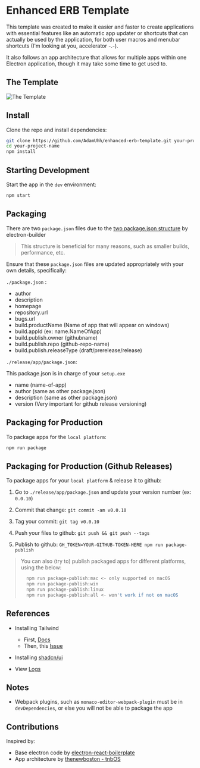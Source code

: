 # Enhanced ERB Template

This template was created to make it easier and faster to create applications with essential features like an automatic app updater or shortcuts that can actually be used by the application, for both user macros and menubar shortcuts (I'm looking at you, accelerator -.-).

It also follows an app architecture that allows for multiple apps within one Electron application, though it may take some time to get used to.

## The Template

![The Template](<https://i.imgur.com/hF5N0e1.gif>
 "The Template")

## Install

Clone the repo and install dependencies:

```bash
git clone https://github.com/AdamUhh/enhanced-erb-template.git your-project-name
cd your-project-name
npm install
```

## Starting Development

Start the app in the `dev` environment:

```bash
npm start
```

## Packaging

There are two `package.json` files due to the [two package.json structure](https://www.electron.build/tutorials/two-package-structure.html) by electron-builder
> This structure is beneficial for many reasons, such as smaller builds, performance, etc.

Ensure that these `package.json` files are updated appropriately with your own details, specifically:

`./package.json` :

- author
- description
- homepage
- repository.url
- bugs.url
- build.productName (Name of app that will appear on windows)
- build.appId (ex: name.NameOfApp)
- build.publish.owner (githubname)
- build.publish.repo (github-repo-name)
- build.publish.releaseType (draft/prerelease/release)

`./release/app/package.json`:

This package.json is in charge of your `setup.exe`

- name (name-of-app)
- author (same as other package.json)
- description (same as other package.json)
- version (Very important for github release versioning)

## Packaging for Production

To package apps for the `local platform`:

```bash
npm run package
```

## Packaging for Production (Github Releases)

To package apps for your `local platform` & release it to github:

1. Go to `./release/app/package.json` and update your version number (ex: `0.0.10`)

2. Commit that change: `git commit -am v0.0.10`

3. Tag your commit: `git tag v0.0.10`

4. Push your files to github: `git push && git push --tags`

5. Publish to github: `GH_TOKEN=YOUR-GITHUB-TOKEN-HERE npm run package-publish`

> You can also (try to) publish packaged apps for different platforms, using the below:
>
> ```bash
>   npm run package-publish:mac <- only supported on macOS
>   npm run package-publish:win
>   npm run package-publish:linux
>   npm run package-publish:all <- won't work if not on macOS
> ```

## References

- Installing Tailwind
  - First, [Docs](https://electron-react-boilerplate.js.org/docs/styling)
  - Then, this [Issue](https://github.com/electron-react-boilerplate/electron-react-boilerplate/issues/3084)

- Installing [shadcn/ui](https://ui.shadcn.com/docs/installation/manual)

- View [Logs](https://www.npmjs.com/package/electron-log)

## Notes

- Webpack plugins, such as `monaco-editor-webpack-plugin` must be in `devDependencies`, or else you will not be able to package the app

## Contributions

Inspired by:

- Base electron code by [electron-react-boilerplate](https://github.com/HyperSprite/electron-react-boilerplate/tree/single-package-setup)
- App architecture by [thenewboston - tnbOS](https://github.com/thenewboston-developers/tnbOS)
